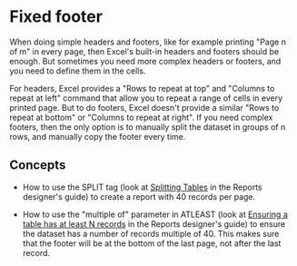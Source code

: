 # Fixed footer

When doing simple headers and footers, like for example printing \"Page
n of m\" in every page, then Excel\'s built-in headers and footers
should be enough. But sometimes you need more complex headers or
footers, and you need to define them in the cells.

For headers, Excel provides a \"Rows to repeat at top\" and \"Columns to
repeat at left\" command that allow you to repeat a range of cells in
every printed page. But to do footers, Excel doesn't provide a similar
\"Rows to repeat at bottom\" or \"Columns to repeat at right\". If you
need complex footers, then the only option is to manually split the
dataset in groups of n rows, and manually copy the footer every time.

## Concepts

- How to use the SPLIT tag (look at [Splitting Tables](https://download.tmssoftware.com/flexcel/doc/vcl/guides/reports-designer-guide.html#splitting-tables) in the Reports designer's guide) to create a report with 40 records per page.

- How to use the \"multiple of\" parameter in ATLEAST (look at [Ensuring a table has at least N records](https://download.tmssoftware.com/flexcel/doc/vcl/guides/reports-designer-guide.html#ensuring-a-table-has-at-least-n-records) in the Reports designer's guide) to ensure the
  dataset has a number of records multiple of 40. This makes sure that
  the footer will be at the bottom of the last page, not after the
  last record.
